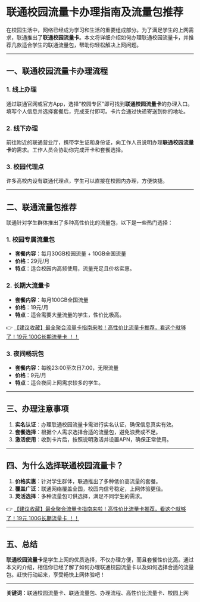 # 联通校园流量卡办理指南及流量包推荐

在校园生活中，网络已经成为学习和生活的重要组成部分。为了满足学生的上网需求，联通推出了**联通校园流量卡**。本文将详细介绍如何办理联通校园流量卡，并推荐几款适合学生的联通流量包，帮助你轻松解决上网问题。

---

## 一、联通校园流量卡办理流程

### 1. 线上办理
通过联通官网或官方App，选择“校园专区”即可找到**联通校园流量卡**的办理入口。填写个人信息并选择套餐后，完成支付即可。卡片会通过快递寄送到你的地址。

### 2. 线下办理
前往附近的联通营业厅，携带学生证和身份证，向工作人员说明办理**联通校园流量卡**的需求。工作人员会协助你完成开卡和套餐选择。

### 3. 校园代理点
许多高校内设有联通代理点，学生可以直接在校园内办理，方便快捷。

---

## 二、联通流量包推荐

联通针对学生群体推出了多种高性价比的流量包，以下是一些热门选择：

### 1. 校园专属流量包
- **套餐内容**：每月30GB校园流量 + 10GB全国流量
- **价格**：29元/月
- **特点**：适合校园内高频使用，流量充足且价格实惠。

### 2. 长期大流量卡
- **套餐内容**：每月100GB全国流量
- **价格**：19元/月
- **特点**：适合需要大量流量的学生，性价比极高。

👉 [【建议收藏】最全聚合流量卡指南来啦！高性价比流量卡推荐，看这个就够了！19元 100G长期流量卡 ！！](https://bit.ly/Liuliangka)

### 3. 夜间畅玩包
- **套餐内容**：每晚23:00至次日7:00，无限流量
- **价格**：9元/月
- **特点**：适合夜间上网需求较多的学生。

---

## 三、办理注意事项

1. **实名认证**：办理联通校园流量卡需进行实名认证，确保信息真实有效。
2. **套餐选择**：根据个人需求选择合适的流量包，避免浪费或不足。
3. **激活使用**：收到卡片后，按照说明激活并设置APN，确保正常使用。

---

## 四、为什么选择联通校园流量卡？

1. **价格实惠**：针对学生群体，联通推出了多种低价高流量的套餐。
2. **覆盖广泛**：联通网络覆盖全国，校园内信号稳定，上网体验更佳。
3. **灵活选择**：多种流量包可供选择，满足不同学生的需求。

👉 [【建议收藏】最全聚合流量卡指南来啦！高性价比流量卡推荐，看这个就够了！19元 100G长期流量卡 ！！](https://bit.ly/Liuliangka)

---

## 五、总结

**联通校园流量卡**是学生上网的优质选择，不仅办理方便，而且套餐性价比高。通过本文的介绍，相信你已经了解了如何办理联通校园流量卡以及如何选择合适的流量包。赶快行动起来，享受畅快上网体验吧！

---

**关键词**：联通校园流量卡、联通流量包、办理流程、高性价比流量卡、校园上网